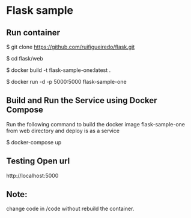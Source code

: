 # Flask sample

## Run container

$ git clone https://github.com/ruifigueiredo/flask.git

$ cd flask/web

$ docker build -t flask-sample-one:latest .

$ docker run -d -p 5000:5000 flask-sample-one

## Build and Run the Service using Docker Compose

Run the following command to build the docker image flask-sample-one from web directory and deploy is as a service

$ docker-compose up

## Testing Open url

http://localhost:5000

## Note:

change code in /code without rebuild the container.
